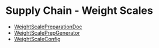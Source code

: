 # Supply Chain - Weight Scales
  - [WeightScalePreparationDoc](/modules/supplychain-weight-scale/WeightScalePreparationDoc.md)
  - [WeightScalePrepGenerator](/modules/supplychain-weight-scale/WeightScalePrepGenerator.md)
  - [WeightScaleConfig](/modules/supplychain-weight-scale/WeightScaleConfig.md)
